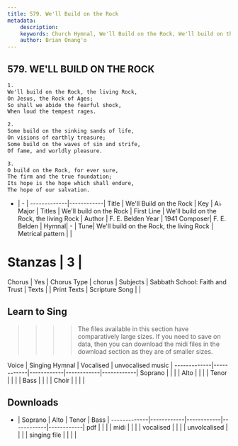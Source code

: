 ```yaml
---
title: 579. We'll Build on the Rock
metadata:
    description: 
    keywords: Church Hymnal, We'll Build on the Rock, We'll build on the Rock, the living Rock, We'll build on the Rock
    author: Brian Onang'o
---
```



## 579. WE'LL BUILD ON THE ROCK

```txt
1.
We'll build on the Rock, the living Rock,
On Jesus, the Rock of Ages;
So shall we abide the fearful shock,
When loud the tempest rages.

2.
Some build on the sinking sands of life,
On visions of earthly treasure;
Some build on the waves of sin and strife,
Of fame, and worldly pleasure.

3.
O build on the Rock, for ever sure,
The firm and the true foundation;
Its hope is the hope which shall endure,
The hope of our salvation.
```

- |   -  |
-------------|------------|
Title | We'll Build on the Rock |
Key | A♭ Major |
Titles | We'll build on the Rock |
First Line | We'll build on the Rock, the living Rock |
Author | F. E. Belden
Year | 1941
Composer| F. E. Belden |
Hymnal|  - |
Tune| We'll build on the Rock, the living Rock |
Metrical pattern | |
# Stanzas | 3 |
Chorus | Yes |
Chorus Type | chorus |
Subjects | Sabbath School: Faith and Trust |
Texts |  |
Print Texts | 
Scripture Song |  |
  
## Learn to Sing

>>>> The files available in this section have comparatively large sizes. If you need to save on data, then you can download the midi files in the download section as they are of smaller sizes.

Voice |  Singing Hymnal | Vocalised | unvocalised music |
-------------|------------|------------|------------|------------|
Soprano | | | |
Alto | | | |
Tenor | | | |
Bass | | | |
Choir | | | |

## Downloads

- |  Soprano | Alto | Tenor | Bass |
-------------|------------|------------|------------|------------|
pdf | | | |
midi | | | |
vocalised | | | |
unvolcalised | | | |
singing file | | | |
  